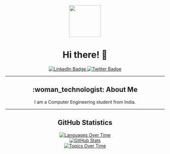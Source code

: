 <div align="center">
  <img src="https://media.giphy.com/media/M9gbBd9nbDrOTu1Mqx/giphy.gif" width="100"/>
  <h1>Hi there! 👋</h1>
</div>
<!-- <hr> -->

<div align="center">
  <a href="http://www.linkedin.com/in/isha-bule-23a51820b">
    <img src="https://img.shields.io/badge/LinkedIn-blue?style=for-the-badge&logo=linkedin&logoColor=white" alt="LinkedIn Badge"/>
  </a>
  <a href="https://twitter.com/BuleIsha?t=6yVoEI64la2S8_qlZa2mSg&s=08">
    <img src="https://img.shields.io/badge/Twitter-green?style=for-the-badge&logo=twitter&logoColor=white" alt="Twitter Badge"/>
  </a>
</div>

<hr>

<div align="center">
  <h2>:woman_technologist: About Me</h2>
  <p>I am a Computer Engineering student from India.</p>
</div>

<hr>

<div align="center">
  <h2>GitHub Statistics</h2>
  <a href="https://stats.quine.sh/isha-73/languages-over-time?theme=dark">
    <img src="https://stats.quine.sh/isha-73/languages-over-time?theme=dark" alt="Languages Over Time" />
  </a>
  <br>
  <a href="https://stats.quine.sh/isha-73/github?theme=dark">
    <img src="https://stats.quine.sh/isha-73/github?theme=dark" alt="GitHub Stats" />
  </a>
  <br>
 
 <a href="https://stats.quine.sh/isha-73/topics-over-time?theme=dark">
    <img src="https://stats.quine.sh/isha-73/topics-over-time?theme=dark" alt="Topics Over Time" />
  </a>
  
</div>
